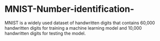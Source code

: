 # MNIST-Number-identification-
MNIST is a widely used dataset of handwritten digits that contains 60,000 handwritten digits for training a machine learning model and 10,000 handwritten digits for testing the model.
